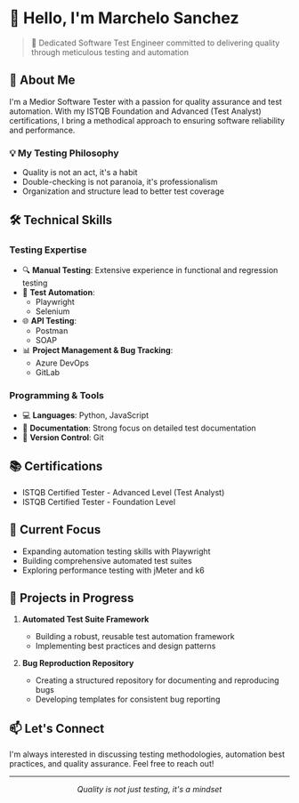 # 👋 Hello, I'm Marchelo Sanchez

> 🎯 Dedicated Software Test Engineer committed to delivering quality through meticulous testing and automation

## 🚀 About Me

I'm a Medior Software Tester with a passion for quality assurance and test automation. With my ISTQB Foundation and Advanced (Test Analyst) certifications, I bring a methodical approach to ensuring software reliability and performance.

### 💡 My Testing Philosophy
- Quality is not an act, it's a habit
- Double-checking is not paranoia, it's professionalism
- Organization and structure lead to better test coverage

## 🛠️ Technical Skills

### Testing Expertise
- 🔍 **Manual Testing**: Extensive experience in functional and regression testing
- 🤖 **Test Automation**: 
  - Playwright
  - Selenium
- 🌐 **API Testing**:
  - Postman
  - SOAP
- 📊 **Project Management & Bug Tracking**:
  - Azure DevOps
  - GitLab

### Programming & Tools
- 💻 **Languages**: Python, JavaScript
- 📝 **Documentation**: Strong focus on detailed test documentation
- 🔄 **Version Control**: Git

## 📚 Certifications
- ISTQB Certified Tester - Advanced Level (Test Analyst)
- ISTQB Certified Tester - Foundation Level

## 🎯 Current Focus
- Expanding automation testing skills with Playwright
- Building comprehensive automated test suites
- Exploring performance testing with jMeter and k6

## 🌱 Projects in Progress
1. **Automated Test Suite Framework**
   - Building a robust, reusable test automation framework
   - Implementing best practices and design patterns

2. **Bug Reproduction Repository**
   - Creating a structured repository for documenting and reproducing bugs
   - Developing templates for consistent bug reporting

## 📫 Let's Connect
I'm always interested in discussing testing methodologies, automation best practices, and quality assurance. Feel free to reach out!

---
<div align="center">
<i>Quality is not just testing, it's a mindset</i>
</div>
